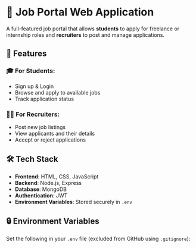 # 💼 Job Portal Web Application

A full-featured job portal that allows **students** to apply for freelance or internship roles and **recruiters** to post and manage applications.

## 🚀 Features

### 🎓 For Students:

- Sign up & Login
- Browse and apply to available jobs
- Track application status

### 🧑‍💼 For Recruiters:

- Post new job listings
- View applicants and their details
- Accept or reject applications

## 🛠️ Tech Stack

- **Frontend**: HTML, CSS, JavaScript
- **Backend**: Node.js, Express
- **Database**: MongoDB
- **Authentication**: JWT
- **Environment Variables**: Stored securely in `.env`

## 🔒 Environment Variables

Set the following in your `.env` file (excluded from GitHub using `.gitignore`):
